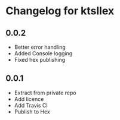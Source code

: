 # Changelog for ktsllex

## 0.0.2

* Better error handling
* Added Console logging
* Fixed hex publishing

## 0.0.1

* Extract from private repo
* Add licence
* Add Travis CI
* Publish to Hex
